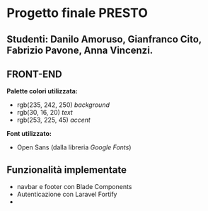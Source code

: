 # Progetto finale PRESTO
## Studenti: Danilo Amoruso, Gianfranco Cito, Fabrizio Pavone, Anna Vincenzi.

## FRONT-END
**Palette colori utilizzata:**
- rgb(235, 242, 250) *background*
- rgb(30, 16, 20) *text*
- rgb(253, 225, 45) *accent*

**Font utilizzato:**
- Open Sans (dalla libreria *Google Fonts*)

## Funzionalità implementate
- navbar e footer con Blade Components
- Autenticazione con Laravel Fortify
- 

